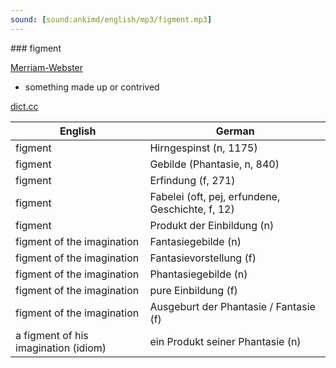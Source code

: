 ```yaml
---
sound: [sound:ankimd/english/mp3/figment.mp3]
---
```


\### figment

[Merriam-Webster](https://www.merriam-webster.com/dictionary/figment)

- something made up or contrived

[dict.cc](https://www.dict.cc/figment)

| English        | German       |
| -------------- | ------------ |
| figment | Hirngespinst (n, 1175) |
| figment | Gebilde (Phantasie, n, 840) |
| figment | Erfindung (f, 271) |
| figment | Fabelei (oft, pej, erfundene, Geschichte, f, 12) |
| figment | Produkt der Einbildung (n) |
| figment of the imagination | Fantasiegebilde (n) |
| figment of the imagination | Fantasievorstellung (f) |
| figment of the imagination | Phantasiegebilde (n) |
| figment of the imagination | pure Einbildung (f) |
| figment of the imagination | Ausgeburt der Phantasie / Fantasie (f) |
| a figment of his imagination (idiom) | ein Produkt seiner Phantasie (n) |
